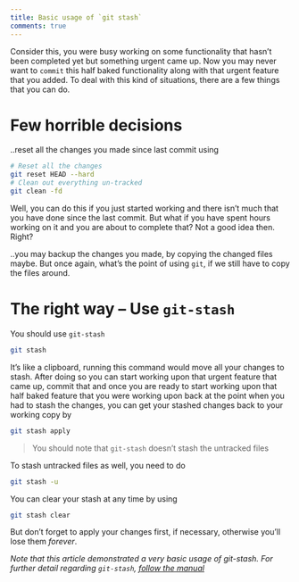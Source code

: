 ```yaml
---
title: Basic usage of `git stash`
comments: true
---
```


Consider this, you were busy working on some functionality that hasn’t been completed yet but something urgent came up. Now you may never want to `commit` this half baked functionality along with that urgent feature that you added. To deal with this kind of situations, there are a few things that you can do.

# Few horrible decisions

..reset all the changes you made since last commit using

```bash
# Reset all the changes
git reset HEAD --hard
# Clean out everything un-tracked
git clean -fd
```

Well, you can do this if you just started working and there isn’t much that you have done since the last commit. But what if you have spent hours working on it and you are about to complete that? Not a good idea then. Right?

..you may backup the changes you made, by copying the changed files maybe. But once again, what’s the point of using `git`, if we still have to copy the files around.

# The right way – Use `git-stash`

You should use `git-stash`

```bash
git stash
```

It’s like a clipboard, running this command would move all your changes to stash. After doing so you can start working upon that urgent feature that came up, commit that and once you are ready to start working upon that half baked feature that you were working upon back at the point when you had to stash the changes, you can get your stashed changes back to your working copy by

```bash
git stash apply
```

>You should note that `git-stash` doesn’t stash the untracked files

To stash untracked files as well, you need to do

```bash
git stash -u
```

You can clear your stash at any time by using

```bash
git stash clear
```

But don’t forget to apply your changes first, if necessary, otherwise you’ll lose them *forever*.

*Note that this article demonstrated a very basic usage of git-stash. For further detail regarding `git-stash`, [follow the manual](https://www.kernel.org/pub/software/scm/git/docs/git-stash.html)*

